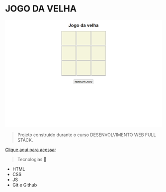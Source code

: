 # JOGO DA VELHA
![preview](./.github/preview.png)


>Projeto construído durante o curso DESENVOLVIMENTO WEB FULL STACK.

[Clique aqui para acessar](https://renatooandrade.github.io/jogodavelha)

> Tecnologias 🚀

- HTML
- CSS
- JS
- Git e Github
